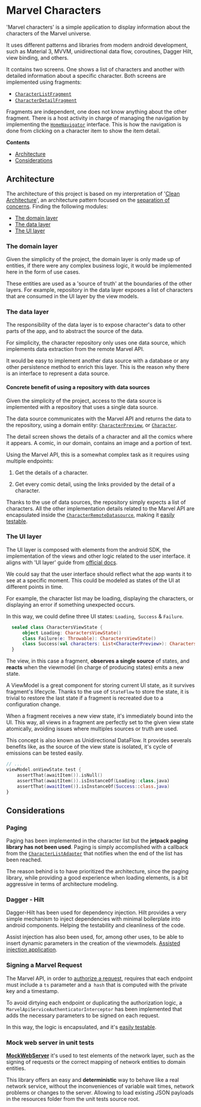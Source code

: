 # Marvel Characters

'Marvel characters' is a simple application to display information about the characters of the Marvel universe. 

It uses different patterns and libraries from modern android development, such as Material 3, MVVM, unidirectional data flow, coroutines, Dagger Hilt, view binding, and others.

It contains two screens. One shows a list of characters and another with detailed information about a specific character. Both screens are implemented using fragments:

- [`CharacterListFragment`](https://github.com/saulmm/marvel/blob/main/app/src/main/java/org/saulmm/marvel/characters/list/view/CharacterListFragment.kt)
- [`CharacterDetailFragment`](https://github.com/saulmm/marvel/blob/main/app/src/main/java/org/saulmm/marvel/characters/details/view/CharacterDetailFragment.kt)

Fragments are independent, one does not know anything about the other fragment. There is a host activity in charge of managing the navigation by implementing the [`HomeNavigator`](https://github.com/saulmm/marvel/blob/main/app/src/main/java/org/saulmm/marvel/home/view/HomeNavigator.kt) interface. This is how the navigation is done from clicking on a character item to show the item detail.

**Contents**

*   [Architecture](#Architecture)
*   [Considerations](#Considerations)

## Architecture

The architecture of this project is based on my interpretation of '[Clean Architecture](https://blog.cleancoder.com/uncle-bob/2012/08/13/the-clean-architecture.html)', an architecture pattern focused on the [separation of concerns](https://en.wikipedia.org/wiki/Separation_of_concerns). Finding the following modules:

*   [The domain layer](#the-domain-layer)
*   [The data layer](#the-data-layer)
*   [The UI layer](#the-ui-layer)

### The domain layer

Given the simplicity of the project, the domain layer is only made up of entities, if there were any complex business logic, it would be implemented here in the form of use cases.

These entities are used as a 'source of truth' at the boundaries of the other layers. For example, repository in the data layer exposes a list of characters that are consumed in the UI layer by the view models.

### The data layer

The responsibility of the data layer is to expose character's data to other parts of the app, and to abstract the source of the data.

For simplicity, the character repository only uses one data source, which implements data extraction from the remote Marvel API. 

It would be easy to implement another data source with a database or any other persistence method to enrich this layer. This is the reason why there is an interface to represent a data source.


#### Concrete benefit of using a repository with data sources

Given the simplicity of the project, access to the data source is implemented with a repository that uses a single data source.

The data source communicates with the Marvel API and returns the data to the repository, using a domain entity: [`CharacterPreview`](https://github.com/saulmm/marvel/blob/main/app/src/main/java/org/saulmm/marvel/characters/domain/models/Character.kt), or [`Character`](https://github.com/saulmm/marvel/blob/main/app/src/main/java/org/saulmm/marvel/characters/domain/models/Character.kt).

The detail screen shows the details of a character and all the comics where it appears. A comic, in our domain, contains an image and a portion of text.

Using the Marvel API, this is a somewhat complex task as it requires using multiple endpoints:

1. Get the details of a character.

2. Get every comic detail, using the links provided by the detail of a character.

Thanks to the use of data sources, the repository simply expects a list of characters. All the other implementation details related to the Marvel API are encapsulated inside the [`CharacterRemoteDatasource`](https://github.com/saulmm/marvel/blob/main/app/src/main/java/org/saulmm/marvel/characters/data/remote/CharacterRemoteDatasource.kt), making it [easily testable](https://github.com/saulmm/marvel/blob/main/app/src/test/java/org/saulmm/marvel/characters/data/remote/CharacterRemoteDatasourceTest.kt).

### The UI layer

The UI layer is composed with elements from the android SDK, the implementation of the views and other logic related to the user interface. it aligns with 'UI layer' guide from [official docs](https://developer.android.com/jetpack/guide/ui-layer).

We could say that the user interface should reflect what the app wants it to see at a specific moment. This could be modeled as states of the UI at different points in time.

For example, the character list may be loading, displaying the characters, or displaying an error if something unexpected occurs.

In this way, we could define three UI states: `Loading`,` Success` & `Failure`.
```kotlin
  sealed class CharactersViewState {
      object Loading: CharactersViewState()
      class Failure(e: Throwable): CharactersViewState()
      class Success(val characters: List<CharacterPreview>): CharactersViewState()
  }
```

The view, in this case a fragment, **observes a single source** of states, and **reacts** when the viewmodel (in charge of producing states) emits a new state.

A ViewModel is a great component for storing current UI state, as it survives fragment's lifecycle. Thanks to the use of `StateFlow` to store the state, it is trivial to restore the last state if a fragment is recreated due to a configuration change.

When a fragment receives a new view state, it's immediately bound into the UI. This way, all views in a fragment are perfectly set to the given view state atomically, avoiding issues where multiples sources or truth are used.



This concept is also known as Unidirectional DataFlow. It provides severals benefits like, as the source of the view state is isolated, it's cycle of emissions can be tested easily. 

```kotlin
// ...
viewModel.onViewState.test {
    assertThat(awaitItem()).isNull()
    assertThat(awaitItem()).isInstanceOf(Loading::class.java)
    assertThat(awaitItem()).isInstanceOf(Success::class.java)
}

```

## Considerations

### Paging

Paging has been implemented in the character list but the **jetpack paging library has not been used**. Paging is simply accomplished with a callback from the [`CharacterListAdapter`]() that notifies when the end of the list has been reached.
  
The reason behind is to have prioritized the architecture, since the paging library, while providing a good experience when loading elements, is a bit aggressive in terms of architecture modeling.

### Dagger - Hilt

Dagger-Hilt has been used for dependency injection. Hilt provides a very simple mechanism to inject dependencies with minimal boilerplate into android components. Helping the testability and cleanliness of the code.

Assist injection has also been used, for, among other uses, to be able to insert dynamic parameters in the creation of the viewmodels. [Assisted injection application]().

### Signing a Marvel Request

The Marvel API, in order to [authorize a request](https://developer.marvel.com/documentation/authorization), requires that each endpoint must include a `ts` parameter and a` hash`  that is computed with the private key and a timestamp.

To avoid dirtying each endpoint or duplicating the authorization logic, a `MarvelApiServiceAuthenticatorInterceptor` has been implemented that adds the necessary parameters to be signed on each request.

In this way, the logic is encapsulated, and it's [easily testable](MarvelApiServiceAuthenticatorInterceptorTest).

### Mock web server in unit tests

[**MockWebServer**](https://github.com/square/okhttp/tree/master/mockwebserver) it's used to test elements of the network layer, such as the signing of requests or the correct mapping of network entities to domain entities.

This library offers an easy and **deterministic** way to behave like a real network service, without the inconveniences of variable wait times, network problems or changes to the server. Allowing to load existing JSON payloads in the resources folder from the unit tests source root.
